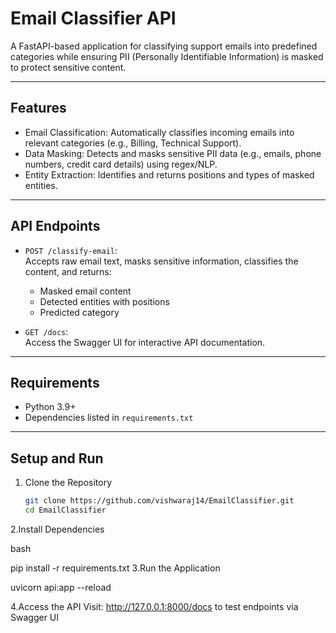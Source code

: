 # Email Classifier API

A FastAPI-based application for classifying support emails into predefined categories while ensuring PII (Personally Identifiable Information) is masked to protect sensitive content.

---

## Features

- Email Classification: Automatically classifies incoming emails into relevant categories (e.g., Billing, Technical Support).
- Data Masking: Detects and masks sensitive PII data (e.g., emails, phone numbers, credit card details) using regex/NLP.
- Entity Extraction: Identifies and returns positions and types of masked entities.

---

## API Endpoints

- `POST /classify-email`:  
  Accepts raw email text, masks sensitive information, classifies the content, and returns:
  - Masked email content  
  - Detected entities with positions  
  - Predicted category

- `GET /docs`:  
  Access the Swagger UI for interactive API documentation.

---

## Requirements

- Python 3.9+
- Dependencies listed in `requirements.txt`

---

## Setup and Run

1. Clone the Repository
   ```bash
   git clone https://github.com/vishwaraj14/EmailClassifier.git
   cd EmailClassifier
2.Install Dependencies

bash

pip install -r requirements.txt
3.Run the Application

uvicorn api:app --reload

4.Access the API Visit: http://127.0.0.1:8000/docs to test endpoints via Swagger UI